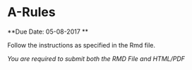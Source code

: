 # A-Rules

**Due Date: 05-08-2017 **

Follow the instructions as specified in the Rmd file.

*You are required to submit both the RMD File and HTML/PDF*
